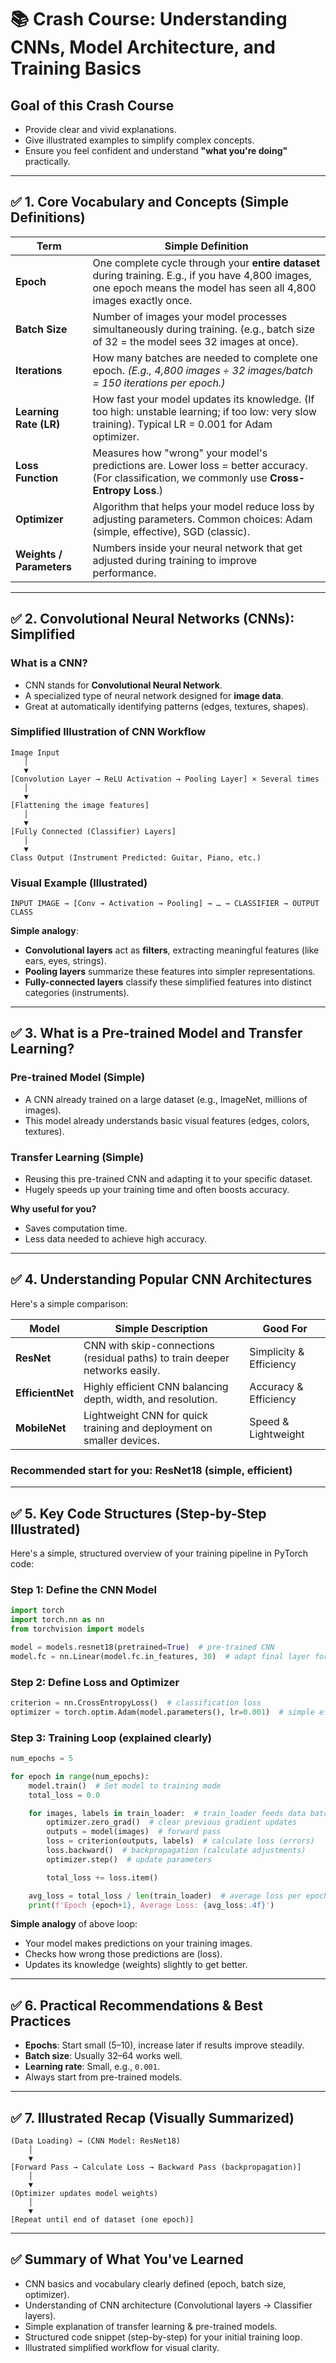 # 📚 **Crash Course: Understanding CNNs, Model Architecture, and Training Basics**

## **Goal of this Crash Course**

- Provide clear and vivid explanations.
- Give illustrated examples to simplify complex concepts.
- Ensure you feel confident and understand **"what you're doing"** practically.

---

## ✅ **1. Core Vocabulary and Concepts (Simple Definitions)**

| **Term**           | **Simple Definition**                                                    |
|--------------------|-------------------------------------------------------------------------|
| **Epoch**          | One complete cycle through your **entire dataset** during training. E.g., if you have 4,800 images, one epoch means the model has seen all 4,800 images exactly once. |
| **Batch Size**     | Number of images your model processes simultaneously during training. (e.g., batch size of 32 = the model sees 32 images at once). |
| **Iterations**     | How many batches are needed to complete one epoch. *(E.g., 4,800 images ÷ 32 images/batch = 150 iterations per epoch.)* |
| **Learning Rate (LR)**| How fast your model updates its knowledge. (If too high: unstable learning; if too low: very slow training). Typical LR = 0.001 for Adam optimizer. |
| **Loss Function**  | Measures how "wrong" your model's predictions are. Lower loss = better accuracy. (For classification, we commonly use **Cross-Entropy Loss**.) |
| **Optimizer**      | Algorithm that helps your model reduce loss by adjusting parameters. Common choices: Adam (simple, effective), SGD (classic). |
| **Weights / Parameters** | Numbers inside your neural network that get adjusted during training to improve performance. |

---

## ✅ **2. Convolutional Neural Networks (CNNs): Simplified**

### **What is a CNN?**

- CNN stands for **Convolutional Neural Network**.
- A specialized type of neural network designed for **image data**.
- Great at automatically identifying patterns (edges, textures, shapes).

### **Simplified Illustration of CNN Workflow**

```
Image Input
   │
   ▼
[Convolution Layer → ReLU Activation → Pooling Layer] × Several times
   │
   ▼
[Flattening the image features]
   │
   ▼
[Fully Connected (Classifier) Layers]
   │
   ▼
Class Output (Instrument Predicted: Guitar, Piano, etc.)
```

### **Visual Example (Illustrated)**

```
INPUT IMAGE → [Conv → Activation → Pooling] → … → CLASSIFIER → OUTPUT CLASS
```

**Simple analogy**:  

- **Convolutional layers** act as **filters**, extracting meaningful features (like ears, eyes, strings).
- **Pooling layers** summarize these features into simpler representations.
- **Fully-connected layers** classify these simplified features into distinct categories (instruments).

---

## ✅ **3. What is a Pre-trained Model and Transfer Learning?**

### **Pre-trained Model (Simple)**

- A CNN already trained on a large dataset (e.g., ImageNet, millions of images).
- This model already understands basic visual features (edges, colors, textures).

### **Transfer Learning (Simple)**

- Reusing this pre-trained CNN and adapting it to your specific dataset.
- Hugely speeds up your training time and often boosts accuracy.

**Why useful for you?**  

- Saves computation time.
- Less data needed to achieve high accuracy.

---

## ✅ **4. Understanding Popular CNN Architectures**

Here's a simple comparison:

| **Model**      | **Simple Description**                                          | **Good For**            |
|----------------|------------------------------------------------------------------|--------------------------|
| **ResNet**     | CNN with skip-connections (residual paths) to train deeper networks easily. | Simplicity & Efficiency |
| **EfficientNet** | Highly efficient CNN balancing depth, width, and resolution.     | Accuracy & Efficiency |
| **MobileNet**  | Lightweight CNN for quick training and deployment on smaller devices. | Speed & Lightweight |

### **Recommended start for you**: **ResNet18** (simple, efficient)

---

## ✅ **5. Key Code Structures (Step-by-Step Illustrated)**

Here's a simple, structured overview of your training pipeline in PyTorch code:

### **Step 1: Define the CNN Model**

```python
import torch
import torch.nn as nn
from torchvision import models

model = models.resnet18(pretrained=True)  # pre-trained CNN
model.fc = nn.Linear(model.fc.in_features, 30)  # adapt final layer for your 30 classes
```

### **Step 2: Define Loss and Optimizer**

```python
criterion = nn.CrossEntropyLoss()  # classification loss
optimizer = torch.optim.Adam(model.parameters(), lr=0.001)  # simple effective optimizer
```

### **Step 3: Training Loop (explained clearly)**

```python
num_epochs = 5

for epoch in range(num_epochs):
    model.train()  # Set model to training mode
    total_loss = 0.0

    for images, labels in train_loader:  # train_loader feeds data batch by batch
        optimizer.zero_grad()  # clear previous gradient updates
        outputs = model(images)  # forward pass
        loss = criterion(outputs, labels)  # calculate loss (errors)
        loss.backward()  # backpropagation (calculate adjustments)
        optimizer.step()  # update parameters

        total_loss += loss.item()

    avg_loss = total_loss / len(train_loader)  # average loss per epoch
    print(f'Epoch {epoch+1}, Average Loss: {avg_loss:.4f}')
```

**Simple analogy** of above loop:  

- Your model makes predictions on your training images.
- Checks how wrong those predictions are (loss).
- Updates its knowledge (weights) slightly to get better.

---

## ✅ **6. Practical Recommendations & Best Practices**

- **Epochs**: Start small (5–10), increase later if results improve steadily.
- **Batch size**: Usually 32–64 works well.
- **Learning rate**: Small, e.g., `0.001`.
- Always start from pre-trained models.

---

## ✅ **7. Illustrated Recap (Visually Summarized)**

```
(Data Loading) → (CNN Model: ResNet18)
    │
    ▼
[Forward Pass → Calculate Loss → Backward Pass (backpropagation)]
    │
    ▼
(Optimizer updates model weights)
    │
    ▼
[Repeat until end of dataset (one epoch)]
```

---

## ✅ **Summary of What You've Learned**

- CNN basics and vocabulary clearly defined (epoch, batch size, optimizer).
- Understanding of CNN architecture (Convolutional layers → Classifier layers).
- Simple explanation of transfer learning & pre-trained models.
- Structured code snippet (step-by-step) for your initial training loop.
- Illustrated simplified workflow for visual clarity.